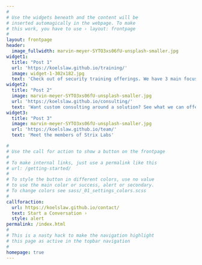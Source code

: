 ```yaml
---
#
# Use the widgets beneath and the content will be
# inserted automagically in the webpage. To make
# this work, you have to use › layout: frontpage
#
layout: frontpage
header:
  image_fullwidth: marvin-meyer-SYTO3xs06fU-unsplash-smaller.jpg
widget1:
  title: "Post 1"
  url: 'https://koelslaw.github.io/training/'
  image: widget-1-302x182.jpg
  text: 'Check out of security training offerings. We have 3 main focus areas around Network, Endpoint and Engineering.'
widget2:
  title: "Post 2"
  image: marvin-meyer-SYTO3xs06fU-unsplash-smaller.jpg
  url: 'https://koelslaw.github.io/consulting/'
  text: 'Want custom consulting around a solution? See what we can offer!'
widget3:
  title: "Post 3"
  image: marvin-meyer-SYTO3xs06fU-unsplash-smaller.jpg
  url: 'https://koelslaw.github.io/team/'
  text: 'Meet the members of Strix Labs'

#
# Use the call for action to show a button on the frontpage
#
# To make internal links, just use a permalink like this
# url: /getting-started/
#
# To style the button in different colors, use no value
# to use the main color or success, alert or secondary.
# To change colors see sass/_01_settings_colors.scss
#
callforaction:
  url: https://koelslaw.github.io/contact/
  text: Start a Conversation ›
  style: alert
permalink: /index.html
#
# This is a nasty hack to make the navigation highlight
# this page as active in the topbar navigation
#
homepage: true
---
```


<!-- <div id="videoModal" class="reveal-modal large" data-reveal="">
  <div class="flex-video widescreen vimeo" style="display: block;">
    <iframe width="1280" height="720" src="https://www.youtube.com/embed/3b5zCFSmVvU" frameborder="0" allowfullscreen></iframe>
  </div>
  <a class="close-reveal-modal">&#215;</a>
</div> -->
